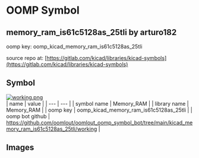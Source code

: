 # OOMP Symbol  
## memory_ram_is61c5128as_25tli  by arturo182  
  
oomp key: oomp_kicad_memory_ram_is61c5128as_25tli  
  
source repo at: [https://gitlab.com/kicad/libraries/kicad-symbols](https://gitlab.com/kicad/libraries/kicad-symbols)  
## Symbol  
  
[![working.png](working_600.png)](working.png)  
| name | value | 
| --- | --- | 
| symbol name | Memory_RAM | 
| library name | Memory_RAM | 
| oomp key | oomp_kicad_memory_ram_is61c5128as_25tli | 
| oomp bot github | https://github.com/oomlout/oomlout_oomp_symbol_bot/tree/main/kicad_memory_ram_is61c5128as_25tli/working | 
## Images  
